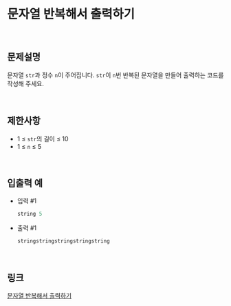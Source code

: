 # 문자열 반복해서 출력하기

<br>

## 문제설명
문자열 `str`과 정수 `n`이 주어집니다. `str`이 `n`번 반복된 문자열을 만들어 출력하는 코드를 작성해 주세요.

<br>

## 제한사항
- 1 ≤ `str`의 길이 ≤ 10
- 1 ≤ `n` ≤ 5

<br>

## 입출력 예
- 입력 #1
    ```java
    string 5
    ```

- 출력 #1
    ```java
    stringstringstringstringstring
    ```

<br>

## 링크
[문자열 반복해서 출력하기](https://school.programmers.co.kr/learn/courses/30/lessons/181950)
